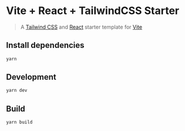 # Vite + React + TailwindCSS Starter

> A [Tailwind CSS](https://tailwindcss.com/docs/installation) and [React](https://reactjs.org/docs/getting-started.html) starter template for [Vite](https://vitejs.dev/guide/)

## Install dependencies

```sh
yarn
```

## Development

```sh
yarn dev
```

## Build

```sh
yarn build
```
